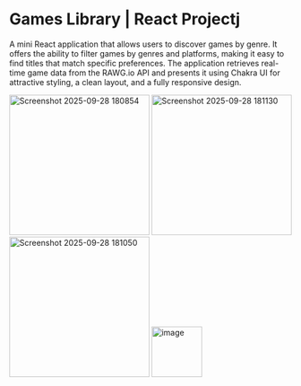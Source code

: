 <h1>Games Library | React Projectj</h1>

A mini React application that allows users to discover games by genre.
It offers the ability to filter games by genres and platforms, making it easy to find titles that match specific preferences.
The application retrieves real-time game data from the RAWG.io API
and presents it using Chakra UI for attractive styling, a clean layout, and a fully responsive design.

<img width="250" alt="Screenshot 2025-09-28 180854" src="https://github.com/user-attachments/assets/e060e339-1dd6-470a-9e7b-794f959f6c51" />
<img width="250" alt="Screenshot 2025-09-28 181130" src="https://github.com/user-attachments/assets/014759f9-1818-4f8e-acaf-c2d1a245f24e" />
<img width="250" alt="Screenshot 2025-09-28 181050" src="https://github.com/user-attachments/assets/0ffd77d8-c38e-4ef8-aa62-94d01113cc8d" />
<img width="90"  alt="image" src="https://github.com/user-attachments/assets/2ba3db4d-ea44-45a4-ab51-03077c0e9f7c" />
